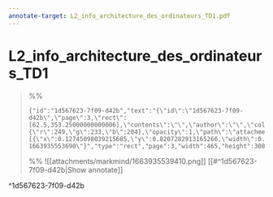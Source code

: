 ```yaml
---
annotate-target: L2_info_architecture_des_ordinateurs_TD1.pdf
---
```

# L2_info_architecture_des_ordinateurs_TD1

>%%
>```annotate-json
>{"id":"1d567623-7f09-d42b","text":"{\"id\":\"1d567623-7f09-d42b\",\"page\":3,\"rect\":[62.5,353.25000000000006],\"contents\":\"\",\"author\":\"\",\"color\":{\"r\":249,\"g\":233,\"b\":204},\"opacity\":1,\"path\":\"attachments/markmind/1663935539410.png\",\"relateRect\":[{\"x\":0.12745098039215685,\"y\":0.8207282913165266,\"width\":0.6512605042016807,\"height\":0.43137254901960786}],\"pdfName\":\"sources/cours/L2_info_architecture_des_ordinateurs_TD1.pdf\",\"pageWidth\":714,\"imageAbsolutePath\":\"app://local/Users/oscarplaisant/devoirs/cours/attachments/markmind/1663935539410.png?1663935553690\"}","type":"rect","page":3,"width":465,"height":308,"pdfName":"sources/cours/L2_info_architecture_des_ordinateurs_TD1.pdf"}
>```
>%%
>![[attachments/markmind/1663935539410.png]]
>[[#^1d567623-7f09-d42b|Show annotate]]
>
^1d567623-7f09-d42b

